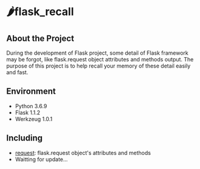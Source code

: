 # 🌶️flask_recall
## About the Project
During the development of Flask project, some detail of Flask framework may be forgot, like flask.request object attributes and methods output. The purpose of this project is to help recall your memory of these detail easily and fast.

## Environment

* Python 3.6.9
* Flask 1.1.2
* Werkzeug 1.0.1

## Including
* [request](./request): flask.request object's attributes and methods
* Waitting for update...